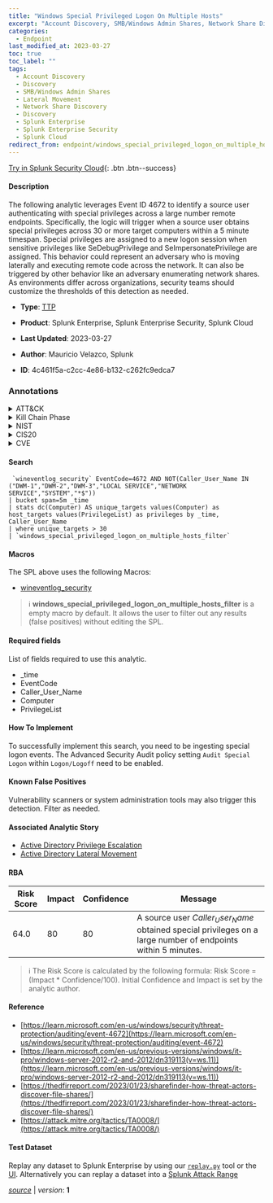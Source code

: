 ```yaml
---
title: "Windows Special Privileged Logon On Multiple Hosts"
excerpt: "Account Discovery, SMB/Windows Admin Shares, Network Share Discovery"
categories:
  - Endpoint
last_modified_at: 2023-03-27
toc: true
toc_label: ""
tags:
  - Account Discovery
  - Discovery
  - SMB/Windows Admin Shares
  - Lateral Movement
  - Network Share Discovery
  - Discovery
  - Splunk Enterprise
  - Splunk Enterprise Security
  - Splunk Cloud
redirect_from: endpoint/windows_special_privileged_logon_on_multiple_hosts/
---
```




[Try in Splunk Security Cloud](https://www.splunk.com/en_us/cyber-security.html){: .btn .btn--success}

#### Description

The following analytic leverages Event ID 4672 to identify a source user authenticating with special privileges across a large number remote endpoints. Specifically, the logic will trigger when a source user obtains special privileges across 30 or more target computers within a 5 minute timespan. Special privileges are assigned to a new logon session when sensitive privileges like SeDebugPrivilege and SeImpersonatePrivilege are assigned. This behavior could represent an adversary who is moving laterally and executing remote code across the network. It can also be triggered by other behavior like an adversary enumerating network shares. As environments differ across organizations, security teams should customize the thresholds of this detection as needed.

- **Type**: [TTP](https://github.com/splunk/security_content/wiki/Detection-Analytic-Types)
- **Product**: Splunk Enterprise, Splunk Enterprise Security, Splunk Cloud

- **Last Updated**: 2023-03-27
- **Author**: Mauricio Velazco, Splunk
- **ID**: 4c461f5a-c2cc-4e86-b132-c262fc9edca7

### Annotations
<details>
  <summary>ATT&CK</summary>

<div markdown="1">

#### [ATT&CK](https://attack.mitre.org/)

| ID          | Technique   | Tactic         |
| ----------- | ----------- |--------------- |
| [T1087](https://attack.mitre.org/techniques/T1087/) | Account Discovery | Discovery |

| [T1021.002](https://attack.mitre.org/techniques/T1021/002/) | SMB/Windows Admin Shares | Lateral Movement |

| [T1135](https://attack.mitre.org/techniques/T1135/) | Network Share Discovery | Discovery |

</div>
</details>


<details>
  <summary>Kill Chain Phase</summary>

<div markdown="1">

* Exploitation


</div>
</details>


<details>
  <summary>NIST</summary>

<div markdown="1">

* DE.CM



</div>
</details>

<details>
  <summary>CIS20</summary>

<div markdown="1">

* CIS 10



</div>
</details>

<details>
  <summary>CVE</summary>

<div markdown="1">


</div>
</details>


#### Search

```
 `wineventlog_security` EventCode=4672 AND NOT(Caller_User_Name IN ("DWM-1","DWM-2","DWM-3","LOCAL SERVICE","NETWORK SERVICE","SYSTEM","*$")) 
| bucket span=5m _time 
| stats dc(Computer) AS unique_targets values(Computer) as host_targets values(PrivilegeList) as privileges by _time, Caller_User_Name 
| where unique_targets > 30 
| `windows_special_privileged_logon_on_multiple_hosts_filter`
```

#### Macros
The SPL above uses the following Macros:
* [wineventlog_security](https://github.com/splunk/security_content/blob/develop/macros/wineventlog_security.yml)

> :information_source:
> **windows_special_privileged_logon_on_multiple_hosts_filter** is a empty macro by default. It allows the user to filter out any results (false positives) without editing the SPL.



#### Required fields
List of fields required to use this analytic.
* _time
* EventCode
* Caller_User_Name
* Computer
* PrivilegeList



#### How To Implement
To successfully implement this search, you need to be ingesting special logon events. The Advanced Security Audit policy setting `Audit Special Logon` within `Logon/Logoff` need to be enabled.
#### Known False Positives
Vulnerability scanners or system administration tools may also trigger this detection. Filter as needed.

#### Associated Analytic Story
* [Active Directory Privilege Escalation](/stories/active_directory_privilege_escalation)
* [Active Directory Lateral Movement](/stories/active_directory_lateral_movement)




#### RBA

| Risk Score  | Impact      | Confidence   | Message      |
| ----------- | ----------- |--------------|--------------|
| 64.0 | 80 | 80 | A source user $Caller_User_Name$ obtained special privileges on a large number of endpoints within 5 minutes. |


> :information_source:
> The Risk Score is calculated by the following formula: Risk Score = (Impact * Confidence/100). Initial Confidence and Impact is set by the analytic author.


#### Reference

* [https://learn.microsoft.com/en-us/windows/security/threat-protection/auditing/event-4672](https://learn.microsoft.com/en-us/windows/security/threat-protection/auditing/event-4672)
* [https://learn.microsoft.com/en-us/previous-versions/windows/it-pro/windows-server-2012-r2-and-2012/dn319113(v=ws.11)](https://learn.microsoft.com/en-us/previous-versions/windows/it-pro/windows-server-2012-r2-and-2012/dn319113(v=ws.11))
* [https://thedfirreport.com/2023/01/23/sharefinder-how-threat-actors-discover-file-shares/](https://thedfirreport.com/2023/01/23/sharefinder-how-threat-actors-discover-file-shares/)
* [https://attack.mitre.org/tactics/TA0008/](https://attack.mitre.org/tactics/TA0008/)



#### Test Dataset
Replay any dataset to Splunk Enterprise by using our [`replay.py`](https://github.com/splunk/attack_data#using-replaypy) tool or the [UI](https://github.com/splunk/attack_data#using-ui).
Alternatively you can replay a dataset into a [Splunk Attack Range](https://github.com/splunk/attack_range#replay-dumps-into-attack-range-splunk-server)




[*source*](https://github.com/splunk/security_content/tree/develop/detections/endpoint/windows_special_privileged_logon_on_multiple_hosts.yml) \| *version*: **1**